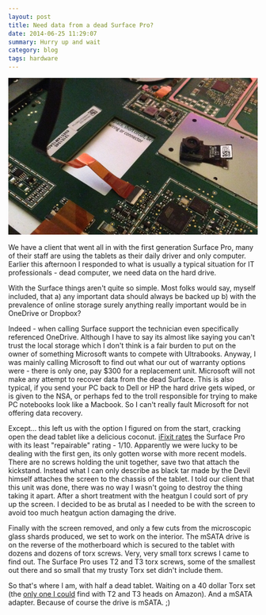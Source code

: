 ```yaml
---
layout: post
title: Need data from a dead Surface Pro?
date: 2014-06-25 11:29:07
summary: Hurry up and wait
category: blog
tags: hardware
---
```


![The innards of a dead Surface tablet](/assets/photo_large.JPG)

We have a client that went all in with the first generation Surface Pro, many of their staff are using the tablets as their daily driver and only computer.  Earlier this afternoon I responded to what is usually a typical situation for IT professionals - dead computer, we need data on the hard drive.

With the Surface things aren't quite so simple.  Most folks would say, myself included, that a) any important data should always be backed up b) with the prevalence of online storage surely anything really important would be in OneDrive or Dropbox?

Indeed - when calling Surface support the technician even specifically referenced OneDrive.  Although I have to say its almost like saying you can't trust the local storage which I don't think is a fair burden to put on the owner of something Microsoft wants to compete with Ultrabooks.  Anyway, I was mainly calling Microsoft to find out what our out of warranty options were - there is only one, pay $300 for a replacement unit.  Microsoft will not make any attempt to recover data from the dead Surface.  This is also typical, if you send your PC back to Dell or HP the hard drive gets wiped, or is given to the NSA, or perhaps fed to the troll responsible for trying to make PC notebooks look like a Macbook.  So I can't really fault Microsoft for not offering data recovery.

Except... this left us with the option I figured on from the start, cracking open the dead tablet like a delicious coconut.  [iFixit rates](https://www.ifixit.com/Teardown/Microsoft+Surface+Pro+Teardown/12842) the Surface Pro with its least "repairable" rating - 1/10.  Apparently we were lucky to be dealing with the first gen, its only gotten worse with more recent models.  There are no screws holding the unit together, save two that attach the kickstand.  Instead what I can only describe as black tar made by the Devil himself attaches the screen to the chassis of the tablet.  I told our client that this unit was done, there was no way I wasn't going to destroy the thing taking it apart.  After a short treatment with the heatgun I could sort of pry up the screen.  I decided to be as brutal as I needed to be with the screen to avoid too much heatgun action damaging the drive.

Finally with the screen removed, and only a few cuts from the microscopic glass shards produced, we set to work on the interior.  The mSATA drive is on the reverse of the motherboard which is secured to the tablet with dozens and dozens of torx screws.  Very, very small torx screws I came to find out.  The Surface Pro uses T2 and T3 torx screws, some of the smallest out there and so small that my trusty Torx set didn't include them.

So that's where I am, with half a dead tablet.  Waiting on a 40 dollar Torx set (the [only one I could](http://www.amazon.com/gp/product/B00CSWY50O/ref=oh_details_o00_s00_i00?ie=UTF8&psc=1) find with T2 and T3 heads on Amazon).  And a mSATA adapter.  Because of course the drive is mSATA.  ;)